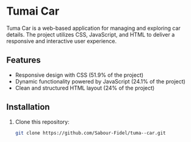 # Tumai Car

Tuma Car is a web-based application for managing and exploring car details. The project utilizes CSS, JavaScript, and HTML to deliver a responsive and interactive user experience.

## Features

- Responsive design with CSS (51.9% of the project)
- Dynamic functionality powered by JavaScript (24.1% of the project)
- Clean and structured HTML layout (24% of the project)

## Installation

1. Clone this repository:
   ```bash
   git clone https://github.com/Sabour-Fidel/tuma--car.git
